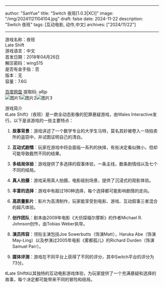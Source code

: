 
---
author: "SanYue"
title: "Switch 夜班[1.0.3|XCI]"
image: "/img/20241121104104.jpg"
draft: false
date: 2024-11-22
description: "Switch 夜班"
tags: [互动电影, 动作,中文]
archives: ["2024/11/22"]

---

游戏名称：夜班   
Late Shift    
游戏语言：中文  
首发日期：2018年04月26日  
解压密码：wing515  
是否有金手指：否  
版本：无   
容量：7.6G

[百度网盘](https://pan.baidu.com/s/1jsk9kcsRz583spS94ecgeQ) 提取码: a8jp  
![图片1](/img/33ad6e.jpg)![图片2](/img/ea840c.jpg)![图片3](/img/669d32.jpg)  

游戏简介  
《Late Shift》（夜班）是一款全动态影像的犯罪悬疑游戏，由Wales Interactive发行。以下是该游戏的一些主要特点：

1. **故事背景**：游戏讲述了一个数学专业的大学生马特，莫名其妙被卷入一场拍卖所的盗窃中，并试图证明自己的清白。

2. **互动式剧情**：玩家在游戏中将会面临一系列的抉择，有些决定看似微小，但却可能导致截然不同的结果。

3. **多结局体验**：游戏提供了多选择的叙事体验，一条主线，数条剧情线以及七个不同的结局。

4. **真人拍摄**：游戏采用真人拍摄，电影级别场景，提供了沉浸式的观影体验。

5. **丰富的选择**：游戏中有超过180种选择，每个选择都可能影响剧情的走向。

6. **高质量影片**：影片为高清制作，玩家能享受到电影、游戏、互动叙事三者混合的超凡体验。

7. **创作团队**：剧本由2009年电影《大侦探福尔摩斯》的作者Michael R. Johnson创作，由Tobias Weber执导。

8. **演员阵容**：领衔主演包括Joe Sowerbutts（饰演Matt），Haruka Abe（饰演May-Ling）以及参演过2005年电影《雾都孤儿》的Richard Durden（饰演Samuel Parr）。

9. **媒体评测**：游戏在不同平台上获得了不同的评分，其中Switch平台的评分为73分。

《Late Shift》以其独特的互动电影游戏体验，为玩家提供了一个充满悬疑和选择的故事，每个决定都可能带来不同的冒险和结局。

